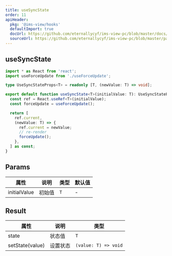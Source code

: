 ```yaml
---
title: useSyncState
order: 11
apiHeader:
  pkg: '@ims-view/hooks'
  defaultImport: true
  docUrl: https://github.com/eternallycyf/ims-view-pc/blob/master/docs/hooks/useSyncState.md
  sourceUrl: https://github.com/eternallycyf/ims-view-pc/blob/master/packages/hooks/src/useSyncState.ts
---
```


## useSyncState

```ts
import * as React from 'react';
import useForceUpdate from './useForceUpdate';

type UseSyncStateProps<T> = readonly [T, (newValue: T) => void];

export default function useSyncState<T>(initialValue: T): UseSyncStateProps<T> {
  const ref = React.useRef<T>(initialValue);
  const forceUpdate = useForceUpdate();

  return [
    ref.current,
    (newValue: T) => {
      ref.current = newValue;
      // re-render
      forceUpdate();
    },
  ] as const;
}
```

## Params

| 属性         | 说明   | 类型 | 默认值 |
| ------------ | ------ | ---- | ------ |
| initialValue | 初始值 | `T`  | -      |

## Result

| 属性            | 说明     | 类型                 |
| --------------- | -------- | -------------------- |
| state           | 状态值   | `T`                  |
| setState(value) | 设置状态 | `(value: T) => void` |
